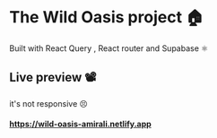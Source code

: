 # The Wild Oasis project 🏠

Built with React Query , React router and Supabase ⚛️

## Live preview 📽️
it's not responsive 😣

#### https://wild-oasis-amirali.netlify.app
